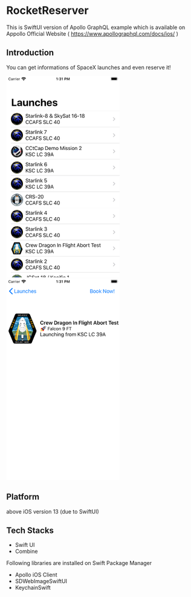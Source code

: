 # RocketReserver

This is SwiftUI version of Apollo GraphQL example which is available on Appollo Official Website ( https://www.apollographql.com/docs/ios/ )

## Introduction

You can get informations of SpaceX launches and even reserve it!

<img src="screenshot1.png" width="300" height="533" /> <img src="screenshot2.png" width="300" height="533" /> 

## Platform

above iOS version 13 (due to SwiftUI)

## Tech Stacks

- Swift UI
- Combine

Following libraries are installed on Swift Package Manager

- Apollo iOS Client
- SDWebImageSwiftUI
- KeychainSwift